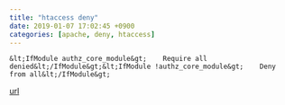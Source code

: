```yaml
---
title: "htaccess deny"
date: 2019-01-07 17:02:45 +0900
categories: [apache, deny, htaccess]
---
```


`&lt;IfModule authz_core_module&gt;    Require all denied&lt;/IfModule&gt;&lt;IfModule !authz_core_module&gt;    Deny from all&lt;/IfModule&gt;`


[url](http://www.mins01.com/mh/tech/read/1236)